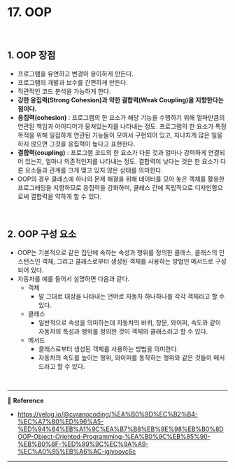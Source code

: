 # 17. OOP

<br>

## 1. OOP 장점

- 프로그램을 유연하고 변경이 용이하게 만든다.
- 프로그램의 개발과 보수를 간편하게 만든다.
- 직관적인 코드 분석을 가능하게 한다.
- **강한 응집력(Strong Cohesion)과 약한 결합력(Weak Coupling)을 지향한다는 점이다.**
- **응집력(cohesion)** : 프로그램의 한 요소가 해당 기능을 수행하기 위해 얼마만큼의 연관된 책임과 아이디어가 뭉쳐있는지를 나타내는 정도. 프로그램의 한 요소가 특정 목적을 위해 밀접하게 연관된 기능들이 모여서 구현되어 있고, 지나치게 많은 일을 하지 않으면 그것을 응집력이 높다고 표현한다.
- **결합력(coupling)** : 프로그램 코드의 한 요소가 다른 것과 얼마나 강력하게 연결되어 있는지, 얼마나 의존적인지를 나타내는 정도. 결합력이 낮다는 것은 한 요소가 다른 요소들과 관계를 크게 맺고 있지 않은 상태를 의미한다.
- OOP의 경우 클래스에 하나의 문제 해결을 위해 데이터를 모아 놓은 객체를 활용한 프로그래밍을 지향하므로 응집력을 강화하며, 클래스 간에 독립적으로 디자인함으로써 결합력을 약하게 할 수 있다.

<br>

## 2. OOP 구성 요소

- OOP는 기본적으로 같은 집단에 속하는 속성과 행위를 정의한 클래스, 클래스의 인스턴스인 객체, 그리고 클래스로부터 생성된 객체를 사용하는 방법인 메서드로 구성되어 있다.
- 자동차를 예를 들어서 설명하면 다음과 같다.
  - 객체
    - 말 그대로 대상을 나타내는 언어로 자동차 하나하나를 각각 객체라고 할 수 있다.
  - 클래스
    - 일반적으로 속성을 의미하는데 자동차의 바퀴, 창문, 와이퍼, 속도와 같이 자동차의 특성과 행위룰 정의한 것이 객체의 클래스라고 할 수 있다.
  - 메서드
    - 클래스로부터 생성된 객체를 사용하는 방법을 의미한다.
    - 자동차의 속도를 높이는 행위, 와이퍼를 동작하는 행위와 같은 것들이 메서드라고 할 수 있다.

<br>

---

:page_facing_up: <b>Reference</b>

- https://velog.io/@cyranocoding/%EA%B0%9D%EC%B2%B4-%EC%A7%80%ED%96%A5-%ED%94%84%EB%A1%9C%EA%B7%B8%EB%9E%98%EB%B0%8DOOP-Object-Oriented-Programming-%EA%B0%9C%EB%85%90-%EB%B0%8F-%ED%99%9C%EC%9A%A9-%EC%A0%95%EB%A6%AC-igjyooyc6c

---

